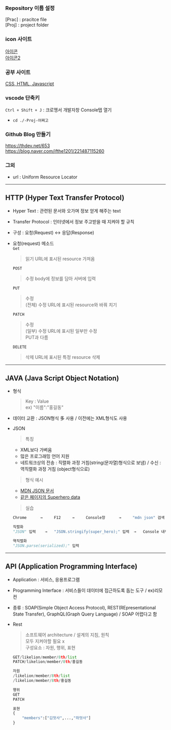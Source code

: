 ### Repository 이름 설정  
[Prac] : pracitce file  
[Proj] : project folder

### icon 사이트  
[아이콘](https://bite-sized-learning.tistory.com/145)  
[아이콘2](https://material.io/resources/icons/?style=baseline)  

### 공부 사이트  
[CSS, HTML, Javascript](https://ofcourse.kr/)  

### vscode 단축키  
`Ctrl + Shift + J` : 크로멩서 개발자창 Console탭 열기  
- `cd ./-Proj-어쩌고`  

### Github Blog 만들기  
https://thdev.net/653  
https://blog.naver.com/ifthe1201/221487115260  

### 그외  
- url : Uniform Resource Locator  

- - -  

## HTTP (Hyper Text Transfer Protocol)  
- Hyper Text : 관련된 문서와 오가며 정보 얻게 해주는 text  
- Transfer Protocol : 인터넷에서 정보 주고받을 때 지켜야 할 규칙  
- 구성 : 요청(Request) ↔ 응답(Response)  

- 요청(request) 메소드  
  `Get`  
    >  읽기 URL에 표시된 resource 가져옴  
    
  `POST`  
    > 수정 body에 정보를 담아 서버에 입력  
  
  `PUT`  
    > 수정  
    > (전체) 수정 URL에 표시된 resource와 바꿔 치기  
  
  `PATCH`  
    > 수정  
    > (일부) 수정 URL에 표시된 일부만 수정  
    > PUT과 다름  
  
  `DELETE`  
    > 삭제 URL에 표시된 특정 resource 삭제  
    
- - - 

## JAVA (Java Script Object Notation)  
- 형식  
  > Key : Value  
  > ex) "이름":"홍길동"  
- 데이터 교환 : JSON형식 多 사용 / 이전에는 XML형식도 사용  

- JSON  
  > 특징 
    - XML보다 가벼움  
    - 많은 프로그래밍 언어 지원  
    - 네트워크상의 전송 : 직렬화 과정 거침(string(문자열)형식으로 보냄) / 수신 : 역직렬화 과정 거침 (object형식으로)  
  > 형식 예시  
    - [MDN JSON 문서](https://developer.mozilla.org/ko/docs/learn/javascript/objects/json)  
    - [같은 페이지의 Superhero data](https://mdn.github.io.learning-area/javascript/oojs/json/superheroes.json.)  
  > 실습  
  ```python
  Chrome      →     F12     →     Console창      →     "mdn json" 검색     →     "Working with Json" 클릭      →     본문의 [https://mdn.github.io/learning-area/javascript/oojs/json/superheroes.json.] 클릭     →     Text 등장     →     Text 복사     →     Console에 "let super_hero" 입력      → Text 붙여넣기 → ★[1]
  
  직렬화  
  "JSON" 입력    →   "JSON.stringify(super_hero);" 입력  →   Console 내부 내용이 string형식으로 출력됨

  역직렬화
  "JSON.parse(serialized);" 입력
   ```  

- - -  

## API (Application Programming Interface)  
- Application : 서비스, 응용프로그램  
- Programming Interface : 서비스들이 데이터에 접근하도록 돕는 도구 / ex)리모컨  
- 종류 : SOAP(Simple Object Access Protocol), REST(REpresentational State Transfer), GraphQL(Graph Query Language) / SOAP 어렵다고 함  

- Rest
  > 소프트웨어 architecture / 설계의 지침, 원칙  
  > 모두 지켜야할 필요 x  
  > 구성요소 : 자원, 행위, 표현
  ```python
  GET/likelion/member/8th/list
  PATCH/likelion/member/8th/홍길동
  
  자원
  /likelion/member/8th/list
  /likelion/member/8th/홍길동
  
  행위
  GET
  PATCH
  ```
  ```python
  표현
  {
      "members":["김멋사",...,"하멋사"]
  }
  ```  
